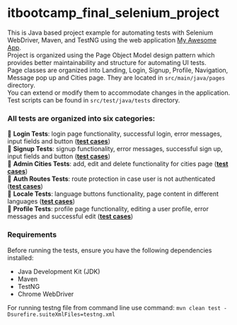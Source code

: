 # itbootcamp_final_selenium_project
This is Java based project example for automating tests with Selenium WebDriver,
Maven, and TestNG using the web application [My Awesome App](https://vue-demo.daniel-avellaneda.com/).<br />
Project is organized using the Page Object Model design pattern which provides better maintainability and structure for
automating UI tests.<br/> Page classes are organized into Landing, Login, Signup, Profile, Navigation,
Message pop up and Cities page. They are located in `src/main/java/pages` directory.<br/>
You can extend or modify them to accommodate changes in the application.<br/>
Test scripts can be found in `src/test/java/tests` directory.<br/>

### All tests are organized into six categories:

📌 **Login Tests**: login page functionality, successful login, error messages, input fields and button (**[test cases](test_scenarios/TS_LOGIN_PAGE.md)**) <br/>
📌 **Signup Tests**: signup functionality, error messages, successful sign up, input fields and button (**[test cases](test_scenarios/TS_SIGN_UP_PAGE.md)**)<br/>
📌 **Admin Cities Tests**: add, edit and delete functionality for cities page (**[test cases](test_scenarios/TS_ADMIN_CITIES_PAGE.md)**)<br/>
📌 **Auth Routes Tests**: route protection in case user is not authenticated (**[test cases](test_scenarios/TS_AUTH_ROUTES.md)**)<br/>
📌 **Locale Tests**: language buttons functionality, page content in different languages (**[test cases](test_scenarios/TS_LOCALE.md)**)<br/>
📌 **Profile Tests**: profile page functionality, editing a user profile, error messages and successful edit (**[test cases](test_scenarios/TS_PROFILE_PAGE.md)**)


### Requirements

Before running the tests, ensure you have the following dependencies installed:

- Java Development Kit (JDK)
- Maven
- TestNG
- Chrome WebDriver

For running testng file from command line use command: `mvn clean test -Dsurefire.suiteXmlFiles=testng.xml`